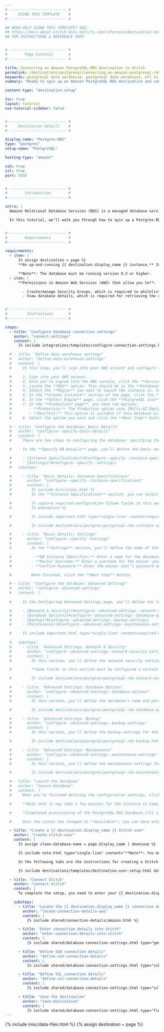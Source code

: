 ```yaml
---
# -------------------------- #
#     USING THIS TEMPLATE    #
# -------------------------- #

## NEED HELP USING THIS TEMPLATE? SEE:
## https://docs-about-stitch-docs.netlify.com/reference/destination-templates/destination-setup/
## FOR INSTRUCTIONS & REFERENCE INFO


# -------------------------- #
#        Page Controls       #
# -------------------------- #

title: Connecting an Amazon PostgreSQL-RDS Destination to Stitch
permalink: /destinations/postgresql/connecting-an-amazon-postgresql-rds-data-warehouse-to-stitch
keywords: postgresql data warehouse, postgresql data warehouse, etl to postgres, postgres etl, postgresql etl, postgres rds, postgres-rds, relational database services
summary: "Ready to spin up an Amazon PostgreSQL-RDS destination and connect it to Stitch? This step-by-step tutorial will walk you through every part of the process."

content-type: "destination-setup"

toc: true
layout: tutorial
use-tutorial-sidebar: false


# -------------------------- #
#     Destination Details    #
# -------------------------- #

display_name: "Postgres-RDS"
type: "postgres"
setup-name: "PostgreSQL"

hosting-type: "amazon"

ssh: true
ssl: true
port: 5432


# -------------------------- #
#        Introduction        #
# -------------------------- #

intro: |
  Amazon Relational Database Services (RDS) is a managed database service that runs on familiar database engines like PostgreSQL.

  In this tutorial, we’ll walk you through how to spin up a Postgres-RDS instance and then connect it to Stitch as a destination.


# -------------------------- #
#        Requirements        #
# -------------------------- #

requirements:
  - item: |
      {% assign destination = page %}
      **An up-and-running {{ destination.display_name }} instance.** Instructions for creating a {{ destination.display_name }} destination are outside the scope of this tutorial; our instructions assume that you have an instance up and running. For help getting started with {{ destination.display_name }}, refer to [Amazon's documentation](https://docs.aws.amazon.com/AmazonRDS/latest/UserGuide/USER_CreatePostgreSQLInstance.html){:target="new"}.

      **Note**: The database must be running version 9.3 or higher.
  - item: |
      **Permissions in Amazon Web Services (AWS) that allow you to**:

        - Create/manage Security Groups, which is required to whitelist Stitch's IP addresses.
        - View database details, which is required for retrieving the database's connection details.


# -------------------------- #
#         Instructions       #
# -------------------------- #

steps:
  - title: "Configure database connection settings"
    anchor: "connect-settings"
    content: |
      {% include integrations/templates/configure-connection-settings.html %}

  # - title: "Define data warehouse settings"
  #   anchor: "define-data-warehouse-settings"
  #   content: |
  #     In this step, you'll sign into your AWS account and configure the basic settings for the Postgres-RDS database.

  #     1. Sign into your AWS account.
  #     2. Once you’re signed into the AWS console, click the **Services** menu located in the top-left corner of the page.
  #     3. Locate the **RDS** option. This should be in the **Database** section of the page.{% include layout/inline_image.html type="right" file="/destinations/postgresql-rds-select-region.png" max-width="250px" alt="Selecting a Region in the RDS-AWS console." %}
  #     4. Select the **Region** you want to launch the instance in. You can do this by clicking the **Region drop-down menu** in the upper right corner of the console and selecting the appropriate region, as seen in the image to the right.
  #     5. In the **Create Instance** section of the page, click the **Launch a DB Instance** button.
  #     6. In the **Select Engine** page, click the **PostgreSQL icon** and then the **Select** button.
  #     7. In the **Production? page**, you have two options:
  #        - **Production:** The Production option uses [Multi-AZ Deployment](https://aws.amazon.com/rds/details/multi-az/) and [Provisioned IOPS Storage](http://docs.aws.amazon.com/AmazonRDS/latest/UserGuide/Overview.ProvisionedIOPS.html), which are features that are intended to guard against downtime and disk I/O performance issues. This option is a good idea if you or your company can’t afford downtime or you anticipate heavy usage of the database.
  #        - **Dev/Test:** This option is suitable if this database will operate outside of production, can handle downtime, don’t anticipate heavy usage, or if you simply are giving RDS a try by using the [Free Usage Tier](http://aws.amazon.com/rds/free).
  #     8. Select the option you want and click the **Next Step** button.

  # - title: "Configure the database: Basic Details"
  #   anchor: "configure--specify-basic-details"
  #   content: |
  #     There are two steps to configuring the database: specifying the basic details and configuring more advanced settings. In this step, you'll specify the basic details.

  #     In the **Specify DB Details** page, you’ll define the basic settings for your Postgres-RDS database. There are two sections on this page:

  #     - [Instance Specifications](#configure--specify--instance-specifications)
  #     - [Settings](#configure--specify--settings)
  #   substeps:

  #     - title: "Basic Details: Instance Specifications"
  #       anchor: "configure--specify--instance-specifications"
  #       content: |
  #         {% include misc/icons.html %}
  #         In the **Instance Specifications** section, you can select the licensing model, version, and more.

  #         {% capture required-configuration %}Some fields in this section must be configured a certain way to use Stitch. Required fields will be highlighted  and have a {{ notice-icon | replace:"TOOLTIP", "This field must be configured in the specified way to use Stitch." }} icon next to their name.
  #         {% endcapture %}

  #         {% include important.html type="single-line" content=required-configuration %}

  #         {% include destinations/postgres/postgresql-rds-instance-specifications.html %}

  #     - title: "Basic Details: Settings"
  #       anchor: "configure--specify--settings"
  #       content: |
  #         In the **Settings** section, you’ll define the name of the database and the master user credentials.

  #         - **DB Instance Identifier:** Enter a name for the database instance. This name must be unique for your account in the Region you selected.
  #         - **Master Username:** Enter a username for the master user. For info on the permissions this user is granted, [click here](http://docs.aws.amazon.com/AmazonRDS/latest/UserGuide/CHAP_PostgreSQL.html#PostgreSQL.Concepts).
  #         - **Confirm Password:** Enter the master user’s password again to confirm.

  #         When finished, click the **Next Step** button.

  # - title: "Configure the database: Advanced Settings"
  #   anchor: "configure--advanced-settings"
  #   content: |
      
  #     In the Configuring Advanced Settings page, you’ll define the last group of settings the instance needs to run. There are several sections on this page:

  #     - [Network & Security](#configure--advanced-settings--network-security-settings)
  #     - [Database Options](#configure--advanced-settings--database-options)
  #     - [Backup](#configure--advanced-settings--backup-settings)
  #     - [Maintenance](#configure--advanced-settings--maintenance-settings)

  #     {% include important.html type="single-line" content=required-configuration %}
    
  #   substeps:
  #     - title: "Advanced Settings: Network & Security"
  #       anchor: "configure--advanced-settings--network-security-settings"
  #       content: |
  #         In this section, you'll define the network security settings for the database.

  #         **Some fields in this section must be configured a certain way to use Stitch.**

  #         {% include destinations/postgres/postgresql-rds-network-security.html %}

  #     - title: "Advanced Settings: Database Options"
  #       anchor: "configure--advanced-settings--database-options"
  #       content: |
  #         In this section, you'll define the database's name and parameter settings.

  #         {% include destinations/postgres/postgresql-rds-database-options.html %}

  #     - title: "Advanced Settings: Backup"
  #       anchor: "configure--advanced-settings--backup-settings"
  #       content: |
  #         In this section, you'll define the backup settings for the database.

  #         {% include destinations/postgres/postgresql-rds-backup.html %}

  #     - title: "Advanced Settings: Maintenance"
  #       anchor: "configure--advanced-settings--maintenance-settings"
  #       content: |
  #         In this section, you'll define the maintenance settings for the database.

  #         {% include destinations/postgres/postgresql-rds-maintenance.html %}

  # - title: "Launch the database"
  #   anchor: "launch-database"
  #   content: |
  #     When you’re finished defining the configuration settings, click **Launch DB Instance** to create and launch the instance.

  #     **Note that it may take a few minutes for the instance to complete the provisioning process**. The status in the RDS Dashboard page will change to Available when the process completes:

  #     ![Completed provisioning of the PostgreSQL-RDS database.]({{ site.baseurl }}/images/destinations/postgresql-rds-available.png)

  #     Once the status has changed to **Available**, you can move onto the next step.

  - title: "Create a {{ destination.display_name }} Stitch user"
    anchor: "create-stitch-user"
    content: |
      {% assign clean-database-name = page.display_name | downcase %}

      {% include note.html type="single-line" content="**Note**: You must have the ability to create a user and grant privileges to complete this step." %}

      In the following tabs are the instructions for creating a Stitch {{ destination.display_name }} database user and explanations for the permissions Stitch requires.

      {% include destinations/templates/destination-user-setup.html database-type=clean-database-name %}

  - title: "Connect Stitch"
    anchor: "connect-stitch"
    content: |
      To complete the setup, you need to enter your {{ destination.display_name }} connection details into the {{ app.page-names.dw-settings }} page in Stitch.

    substeps:
      - title: "Locate the {{ destination.display_name }} connection details"
        anchor: "locate-connection-details-aws"
        content: |
          {% include shared/connection-details/amazon.html %}

      - title: "Enter connection details into Stitch"
        anchor: "enter-connection-details-into-stitch"
        content: |
          {% include shared/database-connection-settings.html type="general" %}

      - title: "Define SSH connection details"
        anchor: "define-ssh-connection-details"
        content: |
          {% include shared/database-connection-settings.html type="ssh" %}

      - title: "Define SSL connection details"
        anchor: "define-ssl-connection-details"
        content: |
          {% include shared/database-connection-settings.html type="ssl" ssl-fields=true %}

      - title: "Save the destination"
        anchor: "save-destination"
        content: |
          {% include shared/database-connection-settings.html type="finish-up" %}
---
```

{% include misc/data-files.html %}
{% assign destination = page %}